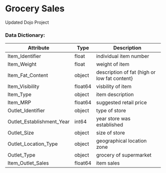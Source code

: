 # Grocery Sales
 Updated Dojo Project



### **Data Dictionary:**

**Attribute** | **Type** | **Description**  
--- | --- | ---
Item_Identifier | float | individual item number
Item_Weight | float|  weight of item
Item_Fat_Content | object| description of fat (high or low fat content}             
Item_Visibility | float64 | visbility of item
Item_Type |object| item description
Item_MRP  |float64| suggested retail price
Outlet_Identifier |object| type of store
Outlet_Establishment_Year |int64| year store was established
Outlet_Size | object | size of store
Outlet_Location_Type |object| geographical location zone
Outlet_Type  |object| grocery of supermarket
Item_Outlet_Sales |float64| item sales
